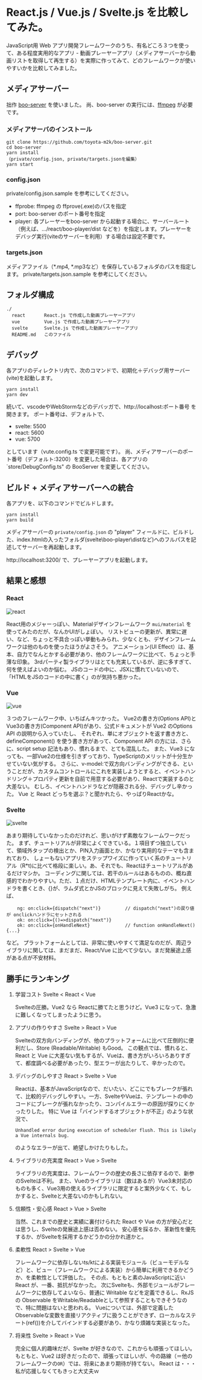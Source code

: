 # React.js / Vue.js / Svelte.js を比較してみた。

JavaScript用 Web アプリ開発フレームワークのうち、有名どころ３つを使って、ある程度実用的なアプリ - 動画プレーヤーアプリ（メディアサーバーから動画リストを取得して再生する）を実際に作ってみて、どのフレームワークが使いやすいかを比較してみました。

## メディアサーバー
拙作 [boo-server](https://github.com/toyota-m2k/boo-server) を使いました。
尚、boo-server の実行には、[ffmpeg](https://ffmpeg.org/) が必要です。

### メディアサーバのインストール
```
git clone https://github.com/toyota-m2k/boo-server.git
cd boo-server
yarn install
（private/config.json, private/targets.jsonを編集）
yarn start
```

### config.json
private/config.json.sample を参考にしてください。
- ffprobe: 
 ffmpeg の ffprove(.exe)のパスを指定
- port: boo-server のポート番号を指定
- player: 各プレーヤーをboo-server から起動する場合に、サーバールート（例えば、.../react/boo-player/dist などを）を指定します。プレーヤーをデバッグ実行(viteのサーバーを利用）する場合は設定不要です。

### targets.json
メディアファイル（*.mp4, *.mp3など）を保存しているフォルダのパスを指定します。
private/targets.json.sample を参考にしてください。

## フォルダ構成
```
./
  react       React.js で作成した動画プレーヤーアプリ
  vue         Vue.js で作成した動画プレーヤーアプリ
  svelte      Svelte.js で作成した動画プレーヤーアプリ
  README.md   このファイル
```

## デバッグ
各アプリのディレクトリ内で、次のコマンドで、初期化＋デバッグ用サーバー(vite)を起動します。
```
yarn install
yarn dev
```
続いて、vscodeやWebStormなどのデバッガで、http://localhost:ポート番号 を開きます。
ポート番号は、デフォルトで、
- svelte: 5500
- react: 5600
- vue: 5700

としています（vute.config.ts で変更可能です）。
尚、メディアサーバーのポート番号（デフォルト:3200）を変更した場合は、各アプリの `store/DebugConfig.ts" の BooServer を変更してください。

## ビルド + メディアサーバーへの統合
各アプリを、以下のコマンドでビルドします。
```
yarn install
yarn build
```

メディアサーバーの `private/config.json` の "player" フィールドに、ビルドした、index.htmlの入ったフォルダ(svelte\boo-player\distなど)へのフルパスを記述してサーバーを再起動します。

http://localhost:3200/ で、プレーヤーアプリを起動します。

## 結果と感想

### React
![react](https://user-images.githubusercontent.com/11642381/183824740-4e762e0b-4ea1-421c-8dc0-51e5bd363b44.png)

React用のメジャーっぽい、Materialデザインフレームワーク `mui/material` を使ってみたのだが、なんかUIがしょぼい。
リストビューの更新が、異常に遅い、など、ちょっと不具合っぽい挙動もみられ、少なくとも、デザインフレームワークは他のものを使ったほうがよさそう。
アニメーション(UI Effect）は、基本、自力でなんとかする必要があり、他のフレームワークに比べて、ちょっと手薄な印象。
3rdパーティ製ライブラリはとても充実しているが、逆に多すぎて、何を使えばよいのか悩む。
JSのコードの中に、JSXに慣れていないので、「HTMLをJSのコードの中に書く」のが気持ち悪かった。

### Vue
![vue](https://user-images.githubusercontent.com/11642381/183862811-7b8d8300-a24d-498b-a6a5-c2d91fdcca86.png)

３つのフレームワーク中、いちばんキツかった。
Vue2の書き方(Options API)とVue3の書き方(Component API)があり、公式ドキュメントが Vue2 のOptions API の説明から入っていたし、
それぞれ、単にオブジェクトを返す書き方と、defineComponent() を使う書き方があって、Component API の方には、さらに、script setup 記法もあり、慣れるまで、とても混乱した。
また、Vue3 になっても、一部Vue2の仕様を引きずっており、TypeScriptのメリットが十分生かせていない気がする。
さらに、v-model:で双方向バンディングができる、ということだが、カスタムコントロールにこれを実装しようとすると、イベントハンドリング＋プロパティ更新を自前で用意する必要があり、Reactで実装するのと大差ない。
むしろ、イベントハンドラなどが隠蔽される分、デバッグし辛かった。
Vue と React どっちを選ぶ？と聞かれたら、やっぱりReactかな。

### Svelte
![svelte](https://user-images.githubusercontent.com/11642381/183824886-12060ec3-5767-4071-8718-a32f2ee71112.png)

あまり期待していなかったのだけれど、思いがけず素敵なフレームワークだった。
まず、チュートリアルが非常によくできている。１項目ずつ独立していて、領域外タップの検出とか、PIN入力画面とか、かなり実用的なテーマも含まれており、
しょーもないアプリをステップワイズに作っていく系のチュートリアル（R*t)に比べて格段に楽しい。あ、それでも、Reactはチュートリアルがあるだけマシか。
コーディングに関しては、若干のルールはあるものの、概ね直感的でわかりやすい。ただ、１点だけ、HTMLテンプレート内に、イベントハンドラを書くとき、{}が、ラムダ式とかJSのブロックに見えて失敗しがち。
例えば、
```
    ng: on:click={dispatch("next")}         // dispatch("next")の戻り値が onclickハンドラにセットされる
    ok: on:click={()=>dispatch("next")}
    ok: on:click={onHandleNext}             // function onHandleNext() {...}

```
など。
プラットフォームとしては、非常に使いやすくて満足なのだが、周辺ライブラリに関しては、まだまだ、React/Vue に比べて少ない。まだ発展途上感がある点が不安材料。


## 勝手にランキング

1. 学習コスト
   Svelte < React < Vue
   
   Svelteの圧勝。Vue2 なら Reactに勝てたと思うけど。Vue3 になって、急激に難しくなってしまったように思う。

2. アプリの作りやすさ
   Svelte > React > Vue
   
   Svelteの双方向バンディングが、他のプラットフォームに比べて圧倒的に便利だし、Store (Readable/Writable) もGood。
   この観点では、慣れると、React と Vue に大差ない気もするが、Vueは、書き方がいろいろありすぎて、都度調べる必要があったり、型エラーが出たりして、辛かったので。

3. デバッグのしやすさ
   React > Svelte > Vue
   
   Reactは、基本がJavaScriptなので、だいたい、どこにでもブレークが張れて、比較的デバッグしやすい。一方、SvelteやVueは、テンプレートの中のコードにブレークが張れなかったり、コンパイルエラーの原因が探りにくかったりした。
   特に Vue は「バインドするオブジェクトが不正」のような状況で、
   ```
   Unhandled error during execution of scheduler flush. This is likely a Vue internals bug.
   ```
   のようなエラーが出て、絶望しかけたりもした。

4. ライブラリの充実度
   React > Vue > Svelte
   
   ライブラリの充実度は、フレームワークの歴史の長さに依存するので、新参のSvelteは不利。
   また、Vueのライブラリは（数はあるが）Vue3未対応のものも多く、Vue3用の使えるライブラリに限定すると案外少なくて、もしかすると、Svelteと大差ないのかもしれない。

5. 信頼性・安心感
   React > Vue > Svelte
   
   当然、これまでの歴史と実績に裏付けられた React や Vue の方が安心だとは思うし、Svelteの発展途上感は否めない。
   安心感を採るか、革新性を優先するか、がSvelteを採用するかどうかの分かれ道かと。

6. 柔軟性
   React > Svelte > Vue
   
   フレームワークに依存しないts/ktによる実装モジュール（ビューモデルなど）と、ビュー（フレームワークによる実装）から簡単に利用できるかどうか、を柔軟性として評価した。
   その点、もともと素のJavaScriptに近い React が、一番、抵抗がなかった。
   次にSvelteも、外部モジュールがフレームワークに依存してよいなら、普通に Writable などを定義できるし、RxJS の Observable をWritable/Readableとして参照することもできそうなので、特に問題はないと思われる。
   Vueについては、外部で定義したObservableな変数を直接リアクティブに扱うことができず、ローカルなステート(ref())を介してバインドする必要があり、かなり煩雑な実装となった。

7. 将来性
    Svelte > React > Vue
    
    完全に個人的趣味だが、Svelte が好きなので、これからも頑張ってほしい。
    もともと、Vue2 は好きだったので、頑張ってほしいが、今の路線（＝他のフレームワークの`OR`）では、将来にあまり期待が持てない。
    React は・・・私が応援しなくてもきっと大丈夫ｗ

